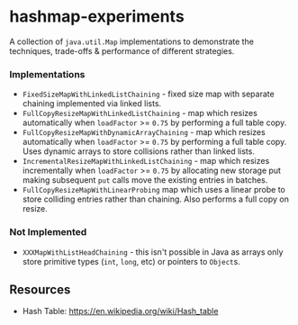 # hashmap-experiments

A collection of `java.util.Map` implementations to demonstrate the techniques, trade-offs & performance of different 
strategies.



### Implementations

 - `FixedSizeMapWithLinkedListChaining` - fixed size map with separate chaining implemented via linked lists.
 - `FullCopyResizeMapWithLinkedListChaining` - map which resizes automatically when `loadFactor` >= `0.75` by performing a full table copy.
 - `FullCopyResizeMapWithDynamicArrayChaining` - map which resizes automatically when `loadFactor` >= `0.75` by performing a full table copy. Uses dynamic arrays to store collisions rather than linked lists. 
 - `IncrementalResizeMapWithLinkedListChaining` - map which resizes incrementally  when `loadFactor` >= `0.75` by allocating new storage put making subsequent `put` calls move the existing entries in batches.
 - `FullCopyResizeMapWithLinearProbing` map which uses a linear probe to store colliding entries rather than chaining. Also performs a full copy on resize.
 
### Not Implemented

 - `XXXMapWithListHeadChaining` - this isn't possible in Java as arrays only store primitive types (`int`, `long`, etc) or pointers to `Object`s.
  
## Resources

 - Hash Table: https://en.wikipedia.org/wiki/Hash_table